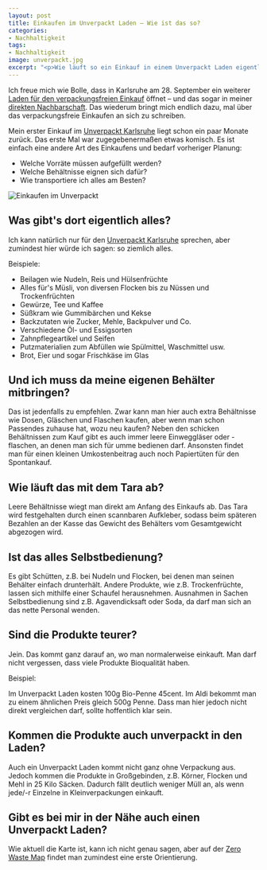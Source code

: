 ```yaml
---
layout: post
title: Einkaufen im Unverpackt Laden – Wie ist das so?
categories:
- Nachhaltigkeit
tags:
- Nachhaltigkeit
image: unverpackt.jpg
excerpt: "<p>Wie läuft so ein Einkauf in einem Unverpackt Laden eigentlich ab? Was braucht man dafür so? Und was gibt's da alles?</p>"
---
```


Ich freue mich wie Bolle, dass in Karlsruhe am 28. September ein weiterer
[Laden für den verpackungsfreien Einkauf](https://www.tante-m-karlsruhe.de/)
öffnet – und das sogar in meiner [direkten Nachbarschaft](https://goo.gl/maps/xfZCz4Fta5B8o67p8).
Das wiederum bringt mich endlich dazu, mal über das verpackungsfreie Einkaufen
an sich zu schreiben.

Mein erster Einkauf im [Unverpackt Karlsruhe](https://www.unverpackt.de/) liegt
schon ein paar Monate zurück. Das erste Mal war zugegebenermaßen etwas komisch.
Es ist einfach eine andere Art des Einkaufens und bedarf vorheriger Planung:

* Welche Vorräte müssen aufgefüllt werden?
* Welche Behältnisse eignen sich dafür?
* Wie transportiere ich alles am Besten?

![Einkaufen im Unverpackt]({{site.baseurl}}/assets/img/posts/unverpackt.jpg)

## Was gibt's dort eigentlich alles?

Ich kann natürlich nur für den [Unverpackt Karlsruhe](http://www.unverpackt.de/)
sprechen, aber zumindest hier würde ich sagen: so ziemlich alles.

Beispiele:

* Beilagen wie Nudeln, Reis und Hülsenfrüchte
* Alles für's Müsli, von diversen Flocken bis zu Nüssen und Trockenfrüchten
* Gewürze, Tee und Kaffee
* Süßkram wie Gummibärchen und Kekse
* Backzutaten wie Zucker, Mehle, Backpulver und Co.
* Verschiedene Öl- und Essigsorten
* Zahnpflegeartikel und Seifen
* Putzmaterialien zum Abfüllen wie Spülmittel, Waschmittel usw.
* Brot, Eier und sogar Frischkäse im Glas

## Und ich muss da meine eigenen Behälter mitbringen?

Das ist jedenfalls zu empfehlen. Zwar kann man hier auch extra Behältnisse wie
Dosen, Gläschen und Flaschen kaufen, aber wenn man schon Passendes zuhause hat,
wozu neu kaufen? Neben den schicken Behältnissen zum Kauf gibt es auch immer
leere Einweggläser oder -flaschen, an denen man sich für umme bedienen darf.
Ansonsten findet man für einen kleinen Umkostenbeitrag auch noch Papiertüten für
den Spontankauf.

## Wie läuft das mit dem Tara ab?

Leere Behältnisse wiegt man direkt am Anfang des Einkaufs ab. Das Tara wird
festgehalten durch einen scannbaren Aufkleber, sodass beim späteren Bezahlen an
der Kasse das Gewicht des Behälters vom Gesamtgewicht abgezogen wird.

## Ist das alles Selbstbedienung?

Es gibt Schütten, z.B. bei Nudeln und Flocken, bei denen man seinen Behälter
einfach drunterhält. Andere Produkte, wie z.B. Trockenfrüchte, lassen sich
mithilfe einer Schaufel herausnehmen. Ausnahmen in Sachen Selbstbedienung sind
z.B. Agavendicksaft oder Soda, da darf man sich an das nette Personal wenden.

## Sind die Produkte teurer?

Jein. Das kommt ganz darauf an, wo man normalerweise einkauft. Man darf nicht
vergessen, dass viele Produkte Bioqualität haben.

Beispiel:

Im Unverpackt Laden kosten 100g Bio-Penne 45cent. Im Aldi bekommt man zu einem
ähnlichen Preis gleich 500g Penne. Dass man hier jedoch nicht direkt vergleichen
darf, sollte hoffentlich klar sein.

## Kommen die Produkte auch unverpackt in den Laden?

Auch ein Unverpackt Laden kommt nicht ganz ohne Verpackung aus. Jedoch kommen
die Produkte in Großgebinden, z.B. Körner, Flocken und Mehl in 25 Kilo Säcken.
Dadurch fällt deutlich weniger Müll an, als wenn jede/-r Einzelne in
Kleinverpackungen einkauft.

## Gibt es bei mir in der Nähe auch einen Unverpackt Laden?

Wie aktuell die Karte ist, kann ich nicht genau sagen, aber auf der
[Zero Waste Map](https://zerowastemap.org/de/) findet man zumindest eine erste
Orientierung.
